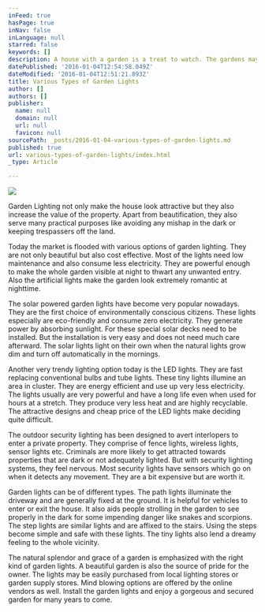 ```yaml
---
inFeed: true
hasPage: true
inNav: false
inLanguage: null
starred: false
keywords: []
description: A house with a garden is a treat to watch. The gardens may be made more beautiful at night by adding the right kind of lights.
datePublished: '2016-01-04T12:54:58.049Z'
dateModified: '2016-01-04T12:51:21.893Z'
title: Various Types of Garden Lights
author: []
authors: []
publisher:
  name: null
  domain: null
  url: null
  favicon: null
sourcePath: _posts/2016-01-04-various-types-of-garden-lights.md
published: true
url: various-types-of-garden-lights/index.html
_type: Article

---
```

![](https://the-grid-user-content.s3-us-west-2.amazonaws.com/676ba435-433e-4c68-9338-f7e2ba5e8ea5.jpg)

Garden Lighting not only make the house look attractive but they also increase the value of the property. Apart from beautification, they also serve many practical purposes like avoiding any mishap in the dark or keeping trespassers off the land.

Today the market is flooded with various options of garden lighting. They are not only beautiful but also cost effective. Most of the lights need low maintenance and also consume less electricity. They are powerful enough to make the whole garden visible at night to thwart any unwanted entry. Also the artificial lights make the garden look extremely romantic at nighttime.

The solar powered garden lights have become very popular nowadays. They are the first choice of environmentally conscious citizens. These lights especially are eco-friendly and consume zero electricity. They generate power by absorbing sunlight. For these special solar decks need to be installed. But the installation is very easy and does not need much care afterward. The solar lights light on their own when the natural lights grow dim and turn off automatically in the mornings.

Another very trendy lighting option today is the LED lights. They are fast replacing conventional bulbs and tube lights. These tiny lights illumine an area in cluster. They are energy efficient and use up very less electricity. The lights usually are very powerful and have a long life even when used for hours at a stretch. They produce very less heat and are highly recyclable. The attractive designs and cheap price of the LED lights make deciding quite difficult.

The outdoor security lighting has been designed to avert interlopers to enter a private property. They comprise of fence lights, wireless lights, sensor lights etc. Criminals are more likely to get attracted towards properties that are dark or not adequately lighted. But with security lighting systems, they feel nervous. Most security lights have sensors which go on when it detects any movement. They are a bit expensive but are worth it.

Garden lights can be of different types. The path lights illuminate the driveway and are generally fixed at the ground. It is helpful for vehicles to enter or exit the house. It also aids people strolling in the garden to see properly in the dark for some impending danger like snakes and scorpions. The step lights are similar lights and are affixed to the stairs. Using the steps become simple and safe with these lights. The tiny lights also lend a dreamy feeling to the whole vicinity.

The natural splendor and grace of a garden is emphasized with the right kind of garden lights. A beautiful garden is also the source of pride for the owner. The lights may be easily purchased from local lighting stores or garden supply stores. Mind blowing options are offered by the online vendors as well. Install the garden lights and enjoy a gorgeous and secured garden for many years to come.
